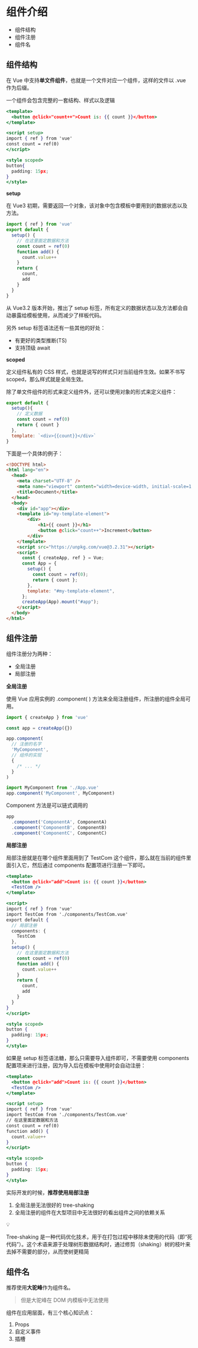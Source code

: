 # 组件介绍

- 组件结构
- 组件注册
- 组件名

## 组件结构

在 Vue 中支持**单文件组件**，也就是一个文件对应一个组件，这样的文件以 .vue 作为后缀。

一个组件会包含完整的一套结构、样式以及逻辑

```jsx
<template>
  <button @click="count++">Count is: {{ count }}</button>
</template>

<script setup>
import { ref } from 'vue'
const count = ref(0)
</script>

<style scoped>
button{
  padding: 15px;
}
</style>
```

**setup**

在 Vue3 初期，需要返回一个对象，该对象中包含模板中要用到的数据状态以及方法。

```jsx
import { ref } from 'vue'
export default {
  setup() {
    // 在这里面定数据和方法
    const count = ref(0)
    function add() {
      count.value++
    }
    return {
      count,
      add
    }
  }
}
```

从 Vue3.2 版本开始，推出了 setup 标签，所有定义的数据状态以及方法都会自动暴露给模板使用，从而减少了样板代码。

另外 setup 标签语法还有一些其他的好处：

- 有更好的类型推断(TS)
- 支持顶级 await

**scoped**

定义组件私有的 CSS 样式，也就是说写的样式只对当前组件生效。如果不书写 scoped，那么样式就是全局生效。

除了单文件组件的形式来定义组件外，还可以使用对象的形式来定义组件：

```jsx
export default {
  setup(){
    // 定义数据
    const count = ref(0)
    return { count }
  },
  template: `<div>{{count}}</div>`
}
```

下面是一个具体的例子：

```html
<!DOCTYPE html>
<html lang="en">
  <head>
    <meta charset="UTF-8" />
    <meta name="viewport" content="width=device-width, initial-scale=1.0" />
    <title>Document</title>
  </head>
  <body>
    <div id="app"></div>
    <template id="my-template-element">
        <div>
            <h1>{{ count }}</h1>
            <button @click="count++">Increment</button>
        </div>
    </template>
    <script src="https://unpkg.com/vue@3.2.31"></script>
    <script>
      const { createApp, ref } = Vue;
      const App = {
        setup() {
          const count = ref(0);
          return { count };
        },
        template: "#my-template-element",
      };
      createApp(App).mount("#app");
    </script>
  </body>
</html>

```

## 组件注册

组件注册分为两种：

- 全局注册
- 局部注册

**全局注册**

使用 Vue 应用实例的 .component( ) 方法来全局注册组件，所注册的组件全局可用。

```jsx
import { createApp } from 'vue'

const app = createApp({})

app.component(
  // 注册的名字
  'MyComponent',
  // 组件的实现
  {
    /* ... */
  }
)
```

```jsx
import MyComponent from './App.vue'
app.component('MyComponent', MyComponent)
```

Component 方法是可以链式调用的

```jsx
app
  .component('ComponentA', ComponentA)
  .component('ComponentB', ComponentB)
  .component('ComponentC', ComponentC)
```

**局部注册**

局部注册就是在哪个组件里面用到了 TestCom 这个组件，那么就在当前的组件里面引入它，然后通过 components 配置项进行注册一下即可。

```jsx
<template>
  <button @click="add">Count is: {{ count }}</button>
  <TestCom />
</template>

<script>
import { ref } from 'vue'
import TestCom from './components/TestCom.vue'
export default {
  // 局部注册
  components: {
    TestCom
  },
  setup() {
    // 在这里面定数据和方法
    const count = ref(0)
    function add() {
      count.value++
    }
    return {
      count,
      add
    }
  }
}
</script>

<style scoped>
button {
  padding: 15px;
}
</style>
```

如果是 setup 标签语法糖，那么只需要导入组件即可，不需要使用 components 配置项来进行注册，因为导入后在模板中使用时会自动注册：

```jsx
<template>
  <button @click="add">Count is: {{ count }}</button>
  <TestCom />
</template>

<script setup>
import { ref } from 'vue'
import TestCom from './components/TestCom.vue'
// 在这里面定数据和方法
const count = ref(0)
function add() {
  count.value++
}
</script>

<style scoped>
button {
  padding: 15px;
}
</style>
```

实际开发的时候，**推荐使用局部注册**

1. 全局注册无法很好的 tree-shaking
2. 全局注册的组件在大型项目中无法很好的看出组件之间的依赖关系

<aside>
💡

Tree-shaking 是一种代码优化技术，用于在打包过程中移除未使用的代码（即“死代码”）。这个术语来源于处理树形数据结构时，通过修剪（shaking）树的枝叶来去掉不需要的部分，从而使树更精简

</aside>

## 组件名

推荐使用**大驼峰**作为组件名。

> 但是大驼峰在 DOM 内模板中无法使用
> 

组件在应用层面，有三个核心知识点：

1. Props
2. 自定义事件
3. 插槽
